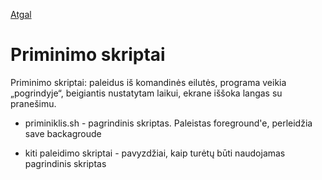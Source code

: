 [Atgal](../readme.md)

# Priminimo skriptai

Priminimo skriptai: paleidus iš komandinės eilutės, programa veikia „pogrindyje“, beigiantis nustatytam laikui, ekrane iššoka langas su pranešimu.

* priminiklis.sh - pagrindinis skriptas. Paleistas foreground'e, perleidžia save backagroude

* kiti paleidimo skriptai - pavyzdžiai, kaip turėtų būti naudojamas pagrindinis skriptas
